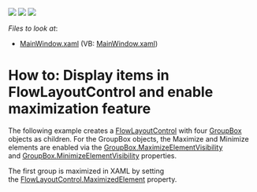 <!-- default badges list -->
![](https://img.shields.io/endpoint?url=https://codecentral.devexpress.com/api/v1/VersionRange/128654202/21.1.5%2B)
[![](https://img.shields.io/badge/Open_in_DevExpress_Support_Center-FF7200?style=flat-square&logo=DevExpress&logoColor=white)](https://supportcenter.devexpress.com/ticket/details/E2260)
[![](https://img.shields.io/badge/📖_How_to_use_DevExpress_Examples-e9f6fc?style=flat-square)](https://docs.devexpress.com/GeneralInformation/403183)
<!-- default badges end -->
<!-- default file list -->
*Files to look at*:

* [MainWindow.xaml](./CS/FlowLayoutControl_GroupBox/MainWindow.xaml) (VB: [MainWindow.xaml](./VB/FlowLayoutControl_GroupBox/MainWindow.xaml))
<!-- default file list end -->
# How to: Display items in FlowLayoutControl and enable maximization feature 


<p>The following example creates a <a href="https://documentation.devexpress.com/#WPF/CustomDocument8148">FlowLayoutControl</a> with four <a href="https://documentation.devexpress.com/#WPF/clsDevExpressXpfLayoutControlGroupBoxtopic">GroupBox</a> objects as children. For the GroupBox objects, the Maximize and Minimize elements are enabled via the <a href="https://documentation.devexpress.com/#WPF/DevExpressXpfLayoutControlGroupBox_MaximizeElementVisibilitytopic">GroupBox.MaximizeElementVisibility</a> and <a href="https://documentation.devexpress.com/#WPF/DevExpressXpfLayoutControlGroupBox_MinimizeElementVisibilitytopic">GroupBox.MinimizeElementVisibility</a> properties.</p>
<p>The first group is maximized in XAML by setting the <a href="https://documentation.devexpress.com/#WPF/DevExpressXpfLayoutControlFlowLayoutControl_MaximizedElementtopic">FlowLayoutControl.MaximizedElement</a> property.</p>

<br/>


